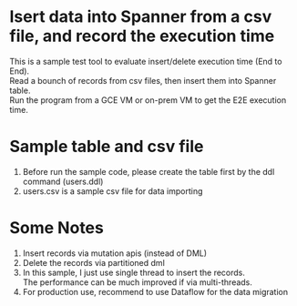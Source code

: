 # Isert data into Spanner from a csv file, and record the execution time
This is a sample test tool to evaluate insert/delete execution time (End to End). \
Read a bounch of records from csv files, then insert them into Spanner table. \
Run the program from a GCE VM or on-prem VM to get the E2E execution time. 

# Sample table and csv file
1. Before run the sample code, please create the table first by the ddl command (users.ddl)
2. users.csv is a sample csv file for data importing


# Some Notes
1. Insert records via mutation apis (instead of DML)
2. Delete the records via partitioned dml
3. In this sample, I just use single thread to insert the records. \
    The performance can be much improved if via multi-threads.  
4. For production use, recommend to use Dataflow for the data migration 
